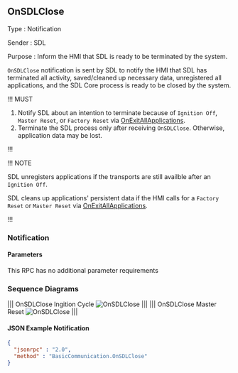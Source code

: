 ## OnSDLClose

Type
: Notification

Sender
: SDL

Purpose
: Inform the HMI that SDL is ready to be terminated by the system.

`OnSDLClose` notification is sent by SDL to notify the HMI that SDL has terminated all activity, saved/cleaned up necessary data, unregistered all applications, and the SDL Core process is ready to be closed by the system.

!!! MUST

  1. Notify SDL about an intention to terminate because of `Ignition Off`, `Master Reset`, or `Factory Reset` via [OnExitAllApplications](../onexitallapplications).
  2. Terminate the SDL process only after receiving `OnSDLClose`. Otherwise, application data may be lost.

!!!

!!! NOTE

SDL unregisters applications if the transports are still availble after an `Ignition Off`.

SDL cleans up applications' persistent data if the HMI calls for a `Factory Reset` or `Master Reset` via [OnExitAllApplications](../onexitallapplications).

!!!

### Notification

#### Parameters

This RPC has no additional parameter requirements

### Sequence Diagrams
|||
OnSDLClose Ingition Cycle
![OnSDLClose](./assets/OnSDLCloseIgnition.png)
|||
|||
OnSDLClose Master Reset
![OnSDLClose](./assets/OnSDLCloseReset.png)
|||

#### JSON Example Notification
```json
{
  "jsonrpc" : "2.0",
  "method" : "BasicCommunication.OnSDLClose"
}
```
